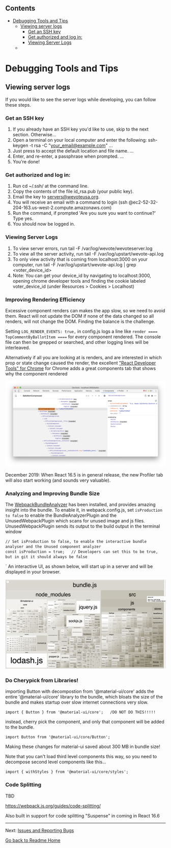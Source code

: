 <!-- START doctoc generated TOC please keep comment here to allow auto update -->
<!-- DON'T EDIT THIS SECTION, INSTEAD RE-RUN doctoc TO UPDATE -->
## Contents

- [Debugging Tools and Tips](#debugging-tools-and-tips)
  - [Viewing server logs](#viewing-server-logs)
    - [Get an SSH key](#get-an-ssh-key)
    - [Get authorized and log in:](#get-authorized-and-log-in)
    - [Viewing Server Logs](#viewing-server-logs)
  - [](#)

<!-- END doctoc generated TOC please keep comment here to allow auto update -->

# Debugging Tools and Tips

## Viewing server logs
  If you would like to see the server logs while developing, you can follow these steps.

### Get an SSH key
  1. If you already have an SSH key you'd like to use, skip to the next section. Otherwise...
  2. Open a terminal on your local computer and enter the following: ssh-keygen -t rsa -C "your_email@example.com" ...
  3. Just press <Enter> to accept the default location and file name. ...
  4. Enter, and re-enter, a passphrase when prompted. ...
  5. You're done!

### Get authorized and log in:
  1. Run cd ~/.ssh/ at the command line.
  3. Copy the contents of the file id_rsa.pub (your public key).
  4. Email the key to servers@wevoteusa.org.
  5. You will receive an email with a command to login (ssh <username>@ec2-52-32-204-163.us-west-2.compute.amazonaws.com)
  6. Run the command, if prompted 'Are you sure you want to continue?' Type yes.
  7. You should now be logged in.

### Viewing Server Logs
1. To view server errors, run tail -F /var/log/wevote/wevoteserver.log
2. To view all the server activity, run tail -F /var/log/upstart/wevote-api.log
3. To only view activity that is coming from localhost:3000 on your computer, run tail -F /var/log/upstart/wevote-api.log | grep <voter_device_id>
4. Note: You can get your device_id by navigating to localhost:3000, opening chrome developer tools and finding the cookie labeled voter_device_id (under Resources > Cookies > Localhost)

### Improving Rendering Efficiency

Excessive component renders can makes the app slow, so we need to avoid them.  React will not update the DOM if none of the data changed
so all renders, will not change the DOM.  Finding the balance is the challenge.

Setting `LOG_RENDER_EVENTS: true,` in config.js logs a line like `render ==== TopCommentByBallotItem ====`
for every component rendered.  The console file can then be grepped or searched, and
other logging lines will be interleaved.

Alternatively if all you are looking at is renders, and are interested in which prop or state
change caused the render, the excellent ["React Developer Tools" for Chrome](https://chrome.google.com/webstore/detail/react-developer-tools/fmkadmapgofadopljbjfkapdkoienihi?hl=en) for Chrome adds 
a great components tab that shows why the component rendered

![ScreenShot](../images/ReactDevTools.png)

December 2019: When React 16.5 is in general release, the new Profiler tab
will also start working (and sounds very valuable). 

### Analyzing and Improving Bundle Size
 
  The [WebpackBundleAnalyzer](https://github.com/webpack-contrib/webpack-bundle-analyzer)
  has been installed, and provides amazing insight into the bundle.  To enable it, in webpack.config.js, set `isProduction to false` to enable the 
  BundleAnalyzerPlugin and the UnusedWebpackPlugin which scans for unused image and js files.
  UnusedWebpackPlugin sends its output to the build output in the terminal window 
  
  ```
  // Set isProduction to false, to enable the interactive bundle analyser and the Unused component analyzer
  const isProduction = true;   // Developers can set this to be true, but in git it should always be false
  ```
  `
An interactive UI, as shown below, will start up in a server and will be displayed in your browser.

  ![ScreenPrint](../images/WebpackBundleAnalyzer.png)
  
### Do Cherypick from Libraries!

importing Button with decompostion from  '@material-ui/core' adds the entire '@material-ui/core' library to the bundle, which 
bloats the size of the bundle and makes startup over slow internet connections very slow.

```
import { Button } from '@material-ui/core';   /DO NOT DO THIS!!!!!
```

 instead, cherry pick the component, and only that component will be added to the bundle.  

 ```
import Button from '@material-ui/core/Button';
 ```

Making these changes for material-ui saved about 300 MB in bundle size!

Note that you can't load third level components this way, so you need to decompose second level components like this...
```
import { withStyles } from '@material-ui/core/styles';
```


### Code Splitting

TBD

https://webpack.js.org/guides/code-splitting/

Also built in support for code splitting "Suspense" in coming in React 16.6



---

Next: [Issues and Reporting Bugs](ISSUES.md)

[Go back to Readme Home](../../README.md)

